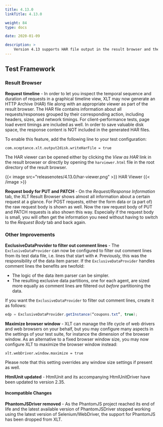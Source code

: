```yaml
---
title: 4.13.0
linkTitle: 4.13.0

weight: 84
type: docs

date: 2020-01-09

description: >
    Version 4.13 supports HAR file output in the result browser and the `ExclusiveDataProvider` learned filtering of comment lines.
---
```


## Test Framework

### Result Browser

**Request timeline** - In order to let you inspect the temporal sequence
and duration of requests in a graphical timeline view, XLT may now
generate an HTTP Archive (HAR) file along with an appropriate viewer as
part of the result browser. The HAR file contains information about all
requests/responses grouped by their corresponding action, including
headers, sizes, and network timings. For client-performance tests, page
load event timings are included as well. In order to save valuable disk
space, the response content is NOT included in the generated HAR files.

To enable this feature, add the following line to your test
configuration:

```
com.xceptance.xlt.output2disk.writeHarFile = true
```

The HAR viewer can be opened either by clicking the *View as HAR* link
in the result browser or directly by opening the `harviewer.html` file
in the root directory of the result browser.

{{< image src="releasenotes/4.13.0/har-viewer.png" >}}
HAR Viewer
{{< /image >}}

**Request body for PUT and PATCH** - On the *Request/Response
Information* tab, the XLT Result Browser shows almost all information
about a certain request at a glance. For POST requests, either the form
data or (a part of) the raw request body is shown as well. Now the raw
request body of PUT and PATCH requests is also shown this way.
Especially if the request body is small, you will often get the
information you need without having to switch to the *Request Body* tab
and back again.

### Other Improvements

**ExclusiveDataProvider to filter out comment lines** - The
`ExclusiveDataProvider` can now be configured to filter out comment
lines from its test data file, i.e. lines that start with `#`.
Previously, this was the responsibility of the data item parser. If the
`ExclusiveDataProvider` handles comment lines the benefits are twofold:

-   The logic of the data item parser can be simpler.
-   The resulting exclusive data partitions, one for each agent, are
    sized more equally as comment lines are filtered out *before*
    partitioning the data.

If you want the `ExclusiveDataProvider` to filter out comment lines,
create it as follows:

```java
edp = ExclusiveDataProvider.getInstance(“coupons.txt”, true);
```

**Maximize browser window** - XLT can manage the life cycle of web
drivers and web browsers on your behalf, but you may configure many
aspects in the settings of your test suite, for instance the dimension
of the browser window. As an alternative to a fixed browser window size,
you may now configure XLT to maximize the browser window instead:

```
xlt.webDriver.window.maximize = true
```

Please note that this setting overrides any window size settings if
present as well.

**HtmlUnit updated** - HtmlUnit and its accompanying HtmlUnitDriver have
been updated to version 2.35.

#### Incompatible Changes

**PhantomJSDriver removed** - As the PhantomJS project reached its end
of life and the latest available version of PhantomJSDriver stopped
working using the latest version of Selenium/WebDriver, the support for
PhantomJS has been dropped from XLT.
